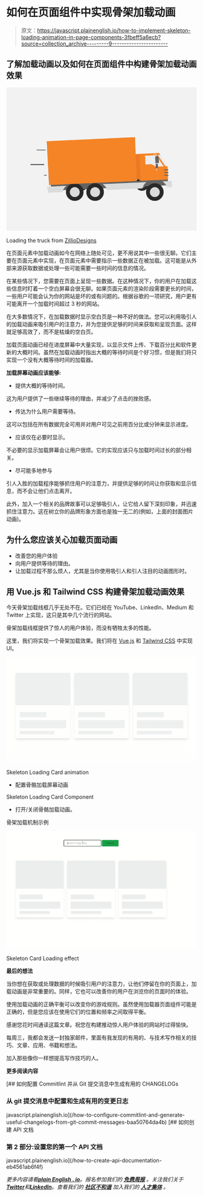# 如何在页面组件中实现骨架加载动画

> 原文：<https://javascript.plainenglish.io/how-to-implement-skeleton-loading-animation-in-page-components-3fbeff5a6ecb?source=collection_archive---------9----------------------->

## 了解加载动画以及如何在页面组件中构建骨架加载动画效果

![](img/196a9318f9c442c6ae43c1f6a14892ef.png)

Loading the truck from [ZillioDesigns](https://www.zilliondesigns.com/blog/wp-content/uploads/loading-the-truck.gif)

在页面元素中加载动画如今在网络上随处可见，更不用说其中一些很无聊。它们主要在页面元素中实现，在页面元素中需要指示一些数据正在被加载。这可能是从外部来源获取数据或处理一些可能需要一些时间的信息的情况。

在某些情况下，您需要在页面上呈现一些数据。在这种情况下，你的用户在加载这些信息时盯着一个空白屏幕会很无聊。如果页面元素的渲染阶段需要更长的时间，一些用户可能会认为你的网站是坏的或有问题的。根据谷歌的一项研究，用户更有可能离开一个加载时间超过 3 秒的网站。

在大多数情况下，在加载数据时显示空白页是一种不好的做法。您可以利用吸引人的加载动画来吸引用户的注意力，并为您提供足够的时间来获取和呈现页面。这样就足够高效了，而不是枯燥的空白页。

加载页面动画已经在进度屏幕中大量实现，以显示文件上传、下载百分比和软件更新的大概时间。虽然在加载动画时指出大概的等待时间是个好习惯，但是我们将只实现一个没有大概等待时间的加载器。

**加载屏幕动画应该能够:**

*   提供大概的等待时间。

这为用户提供了一些继续等待的理由，并减少了点击的挫败感。

*   传达为什么用户需要等待。

这可以包括在所有数据完全可用并对用户可见之前用百分比或分钟来显示进度。

*   应该仅在必要时显示。

不必要的显示加载屏幕会让用户很烦。它的实现应该只与加载时间过长的部分相关。

*   尽可能多地参与

引人入胜的加载程序能够抓住用户的注意力，并提供足够的时间让你获取和显示信息，而不会让他们点击离开。

此外，加入一个相关的品牌故事可以足够吸引人，让它给人留下深刻印象，并迅速抓住注意力。这在树立你的品牌形象方面也是独一无二的(例如，上面的封面图片动画)。

## 为什么您应该关心加载页面动画

*   改善您的用户体验
*   向用户提供等待的理由。
*   让加载过程不那么烦人，尤其是当你使用吸引人和引人注目的动画图形时。

## 用 Vue.js 和 Tailwind CSS 构建骨架加载动画效果

今天骨架加载线框几乎无处不在。它们已经在 YouTube、LinkedIn、Medium 和 Twitter 上实现，这只是其中几个流行的网站。

骨架加载线框提供了惊人的用户体验，而没有牺牲太多的性能。

这里，我们将实现一个骨架加载效果。我们将在 [Vue.js](https://vuejs.org/) 和 [Tailwind CSS](https://tailwindcss.com/) 中实现 UI。

![](img/bc4bfe4aec648d8e8ba11aa332a618dc.png)

Skeleton Loading Card animation

*   配置骨骼加载屏幕动画

Skeleton Loading Card Component

*   打开/关闭骨骼加载动画。

骨架加载机制示例

![](img/723ac65f2d8908e748abf5d484948199.png)

Skeleton Card Loading effect

**最后的想法**

当你想在获取或处理数据的时候吸引用户的注意力，让他们停留在你的页面上，加载动画是非常重要的。同样，它也可以改善你的用户在浏览你的页面时的体验。

使用加载动画的正确平衡可以改变你的游戏规则。虽然使用加载器页面组件可能是正确的，但是您应该在使用它们的位置和频率之间取得平衡。

感谢您花时间通读这篇文章。祝您在构建推动惊人用户体验的网站时过得愉快。

每周三，我都会发送一封独家邮件，里面有我发现的有用的、与技术写作相关的技巧、文章、应用、书籍和想法。

加入那些像你一样想提高写作技巧的人。

**更多阅读内容**

[](/how-to-configure-commitlint-and-generate-useful-changelogs-from-git-commit-messages-baa50764da4b) [## 如何配置 Commitlint 并从 Git 提交消息中生成有用的 CHANGELOGs

### 从 git 提交消息中配置和生成有用的变更日志

javascript.plainenglish.io](/how-to-configure-commitlint-and-generate-useful-changelogs-from-git-commit-messages-baa50764da4b) [](/how-to-create-api-documentation-eb4561ab6f4f) [## 如何创建 API 文档

### 第 2 部分:设置您的第一个 API 文档

javascript.plainenglish.io](/how-to-create-api-documentation-eb4561ab6f4f) 

*更多内容请看*[***plain English . io***](https://plainenglish.io/)*。报名参加我们的* [***免费周报***](http://newsletter.plainenglish.io/) *。关注我们关于*[***Twitter***](https://twitter.com/inPlainEngHQ)**和*[***LinkedIn***](https://www.linkedin.com/company/inplainenglish/)*。查看我们的* [***社区不和谐***](https://discord.gg/GtDtUAvyhW) *加入我们的* [***人才集体***](https://inplainenglish.pallet.com/talent/welcome) *。**